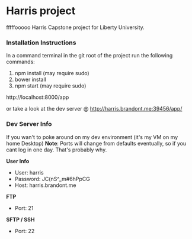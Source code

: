 # Harris project
fffffooooo
Harris Capstone project for Liberty University.

### Installation Instructions
In a command terminal in the git root of the project run the following commands:

1. npm install (may require sudo)
2. bower install
3. npm start (may require sudo)

http://localhost:8000/app

or take a look at the dev server @ http://harris.brandont.me:39456/app/

### Dev Server Info
If you wan't to poke around on my dev environment (it's my VM on my home Desktop)
**Note**: Ports will change from defaults eventually, so if you cant log in one day. That's probably why.

**User Info**
* User: harris
* Password: JC(nS^_m#6hPpCG
* Host: harris.brandont.me

**FTP**
* Port: 21

**SFTP / SSH**
* Port: 22
